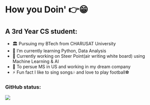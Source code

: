 # How you Doin' 👉😁 

## A 3rd Year CS student:

- 🏛 Pursuing my BTech from CHARUSAT University
- 🌱 I’m currently learning Python, Data Analysis
- 🔬 Currently working on Steer Point(air writing white board) using Machine Learning & AI
- 🎯 To persue MS in US and working in my dream company
- ⚡ Fun fact I like to sing songs🎶 and love to play football⚽

### GitHub status:
<img src="https://github-readme-stats.vercel.app/api?username=DevanshuDesai15&&show_icons=true&title_color=c7b69d&icon_color=0afff7&text_color=00ff91&bg_color=0d081f">
